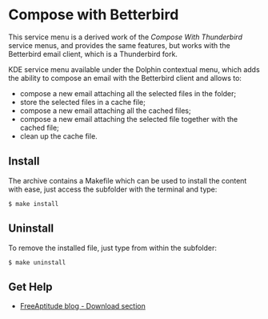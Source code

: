 # Compose with Betterbird

This service menu is a derived work of the *Compose With Thunderbird* service menus,
and provides the same features, but works with the Betterbird email client, which is
a Thunderbird fork.

KDE service menu available under the Dolphin contextual menu, which adds the ability
to compose an email with the Betterbird client and allows to:
- compose a new email attaching all the selected files in the folder;
- store the selected files in a cache file;
- compose a new email attaching all the cached files;
- compose a new email attaching the selected file together with the cached file;
- clean up the cache file.

## Install

The archive contains a Makefile which can be used to install the content with ease,
just access the subfolder with the terminal and type:
```
$ make install
```

## Uninstall

To remove the installed file, just type from within the subfolder:
```
$ make uninstall
```

## Get Help

- [FreeAptitude blog - Download section](https://freeaptitude.altervista.org/downloads/compose-with-betterbird.html)


